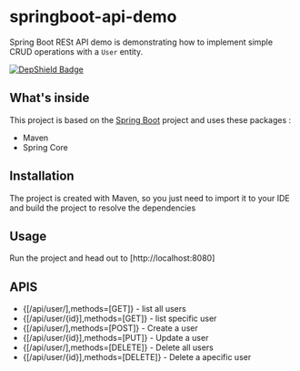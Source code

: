 # springboot-api-demo

Spring Boot RESt API demo is demonstrating how to implement simple CRUD operations with a `User` entity.

[![DepShield Badge](https://depshield.sonatype.org/badges/anuradhaneo/springboot-api-demo/depshield.svg)](https://depshield.github.io)

## What's inside 
This project is based on the [Spring Boot](http://projects.spring.io/spring-boot/) project and uses these packages :
- Maven
- Spring Core

## Installation 
The project is created with Maven, so you just need to import it to your IDE and build the project to resolve the dependencies

## Usage 
Run the project and head out to [http://localhost:8080]

## APIS
* {[/api/user/],methods=[GET]} - list all users  
* {[/api/user/{id}],methods=[GET]} - list specific user
* {[/api/user/],methods=[POST]} - Create a user
* {[/api/user/{id}],methods=[PUT]} - Update a user
* {[/api/user/],methods=[DELETE]} - Delete all users
* {[/api/user/{id}],methods=[DELETE]} - Delete a apecific user
